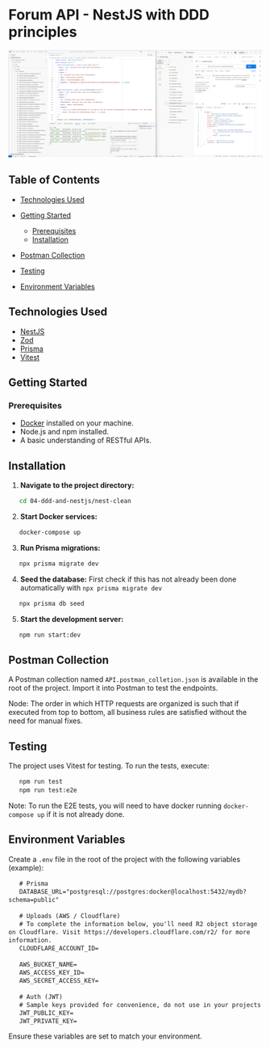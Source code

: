 # Forum API - NestJS with DDD principles

![API Screenshot](screenshots/image.png)

## Table of Contents

-  [Technologies Used](#technologies-used)
-  [Getting Started](#getting-started)

   -  [Prerequisites](#prerequisites)
   -  [Installation](#installation)

-  [Postman Collection](#postman-collection)
-  [Testing](#testing)
-  [Environment Variables](#environment-variables)

## Technologies Used

-  [NestJS](https://nestjs.com/)
-  [Zod](https://zod.dev/)
-  [Prisma](https://www.prisma.io/)
-  [Vitest](https://vitest.dev/)

## Getting Started

### Prerequisites

-  [Docker](https://www.docker.com/) installed on your machine.
-  Node.js and npm installed.
-  A basic understanding of RESTful APIs.

## Installation

1. **Navigate to the project directory:**

```bash
   cd 04-ddd-and-nestjs/nest-clean
```

2. **Start Docker services:**

```bash
   docker-compose up
```

3. **Run Prisma migrations:**

```bash
   npx prisma migrate dev
```

4. **Seed the database:** First check if this has not already been done automatically with `npx prisma migrate dev`

```bash
   npx prisma db seed
```

5. **Start the development server:**

```bash
   npm run start:dev
```

## Postman Collection

A Postman collection named `API.postman_colletion.json` is available in the root of the project. Import it into Postman to test the endpoints.

Node: The order in which HTTP requests are organized is such that if executed from top to bottom, all business rules are satisfied without the need for manual fixes.

## Testing

The project uses Vitest for testing. To run the tests, execute:

```bash
   npm run test
   npm run test:e2e
```

Note: To run the E2E tests, you will need to have docker running `docker-compose up` if it is not already done.

## Environment Variables

Create a `.env` file in the root of the project with the following variables (example):

```env
   # Prisma
   DATABASE_URL="postgresql://postgres:docker@localhost:5432/mydb?schema=public"

   # Uploads (AWS / Cloudflare)
   # To complete the information below, you'll need R2 object storage on Cloudflare. Visit https://developers.cloudflare.com/r2/ for more information.
   CLOUDFLARE_ACCOUNT_ID=

   AWS_BUCKET_NAME=
   AWS_ACCESS_KEY_ID=
   AWS_SECRET_ACCESS_KEY=

   # Auth (JWT)
   # Sample keys provided for convenience, do not use in your projects
   JWT_PUBLIC_KEY=
   JWT_PRIVATE_KEY=
```

Ensure these variables are set to match your environment.

